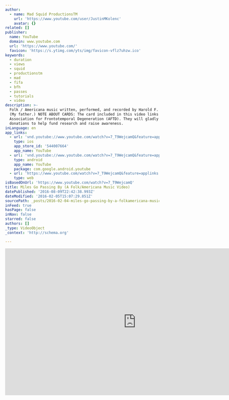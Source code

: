 ```yaml
---
author:
  - name: Mad Squid ProductionsTM
    url: 'https://www.youtube.com/user/JustinMKolenc'
    avatar: {}
related: []
publisher:
  name: YouTube
  domain: www.youtube.com
  url: 'https://www.youtube.com/'
  favicon: 'https://s.ytimg.com/yts/img/favicon-vflz7uhzw.ico'
keywords:
  - duration
  - views
  - squid
  - productionstm
  - mad
  - fifa
  - bfh
  - passes
  - tutorials
  - video
description: >-
  Folk / Americana music written, performed, and recorded by Harold F. Easton.
  (My father.) NOTE ABOUT CARDS: The card included in this video links to the
  Association for Frontotemporal Degeneration (AFTD). They will gladly accept
  donations to help fund research and raise awareness.
inLanguage: en
app_links:
  - url: 'vnd.youtube://www.youtube.com/watch?v=7_T9WejcamQ&feature=applinks'
    type: ios
    app_store_id: '544007664'
    app_name: YouTube
  - url: 'vnd.youtube://www.youtube.com/watch?v=7_T9WejcamQ&feature=applinks'
    type: android
    app_name: YouTube
    package: com.google.android.youtube
  - url: 'https://www.youtube.com/watch?v=7_T9WejcamQ&feature=applinks'
    type: web
isBasedOnUrl: 'https://www.youtube.com/watch?v=7_T9WejcamQ'
title: Miles Go Passing By (A Folk/Americana Music Video)
datePublished: '2016-08-09T22:42:38.993Z'
dateModified: '2016-02-05T15:07:29.851Z'
sourcePath: _posts/2016-02-04-miles-go-passing-by-a-folkamericana-music-video.md
inFeed: true
hasPage: false
inNav: false
starred: false
authors: []
_type: VideoObject
_context: 'http://schema.org'

---
```

<iframe src="https://cdn.embedly.com/widgets/media.html?src=https%3A%2F%2Fwww.youtube.com%2Fembed%2F7_T9WejcamQ%3Ffeature%3Doembed&amp;url=https%3A%2F%2Fwww.youtube.com%2Fwatch%3Fv%3D7_T9WejcamQ&amp;image=https%3A%2F%2Fi.ytimg.com%2Fvi%2F7_T9WejcamQ%2Fhqdefault.jpg&amp;key=b7d04c9b404c499eba89ee7072e1c4f7&amp;type=text%2Fhtml&amp;schema=youtube" width="854" height="480" scrolling="no" frameborder="0" allowfullscreen="allowfullscreen" style=""></iframe>